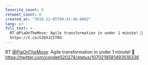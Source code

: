 ```yaml
---
favorite_count: 0
retweet_count: 0
created_at: "2018-12-05T09:41:48.000Z"
lang: en
full_text: >-
  RT @PiaOnTheMove: Agile transformation in under 1 minute! 🤣
  https://t.co/GJ6XJZ1TDd
---
```


RT [@PiaOnTheMove](https://twitter.com/PiaOnTheMove): Agile transformation in
under 1 minute! 🤣 <https://twitter.com/condet020274/status/1070219581493518336>
